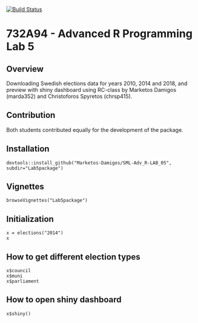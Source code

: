 [![Build Status](https://app.travis-ci.com/Marketos-Damigos/SML-Adv_R-LAB_05.svg?branch=main)](https://app.travis-ci.com/Marketos-Damigos/SML-Adv_R-LAB_05)

# 732A94 - Advanced R Programming  Lab 5 
## Overview
Downloading Swedish elections data for years 2010, 2014 and 2018, and preview with shiny dashboard using RC-class by Marketos Damigos (marda352) and Christoforos Spyretos (chrsp415).

## Contribution
Both students contributed equally for the development of the package.

## Installation

```
devtools::install_github("Marketos-Damigos/SML-Adv_R-LAB_05", subdir="Lab5package")
```

## Vignettes

```
browseVignettes("Lab5package")
```

## Initialization

```
x = elections("2014")
x
```

## How to get different election types

```
x$council
x$muni
x$parliament
```

## How to open shiny dashboard

```
x$shiny()
```

